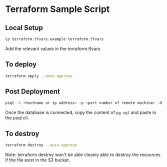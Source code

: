 # Terraform Sample Script


## Local Setup
```sh
cp terraform.tfvars.example terraform.tfvars
```

Add the relevant values in the terraform.tfvars
## To deploy
```sh
terraform apply --auto-approve
```
## Post Deployment
```sh
psql -h <hostname or ip address> -p <port number of remote machine> -d <database name which you want to connect> -U <username of the database server>
```

Once the database is connected, copy the content of `pg.sql` and paste in the psql cli.

## To destroy
```sh
terraform destroy --auto-approve
```
Note: terraform destroy won't be able cleanly able to destroy the resources if the file exist in the S3 bucket.